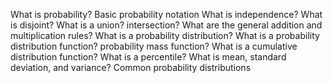 What is probability?
Basic probability notation
What is independence? What is disjoint?
What is a union? intersection?
What are the general addition and multiplication rules?
What is a probability distribution?
What is a probability distribution function? probability mass function?
What is a cumulative distribution function?
What is a percentile?
What is mean, standard deviation, and variance?
Common probability distributions
